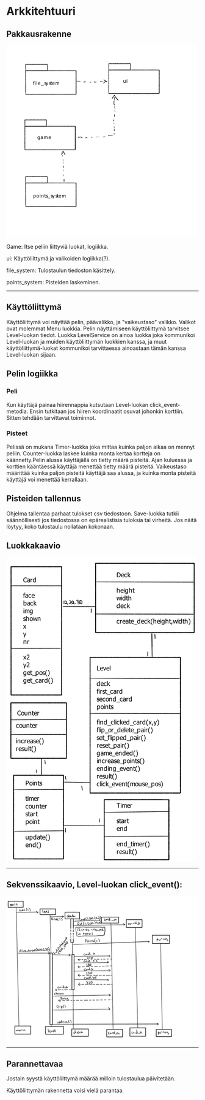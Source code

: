 # Arkkitehtuuri

## Pakkausrakenne

![pakkausrakenne](./kuvat/pakkausrakenne.png)

Game: Itse peliin liittyviä luokat, logiikka.

ui: Käyttöliittymä ja valikoiden logiikka(?).

file_system: Tulostaulun tiedoston käsittely.

points_system: Pisteiden laskeminen.

---

## Käyttöliittymä

Käyttöliittymä voi näyttää pelin, päävalikko, ja "vaikeustaso" valikko. Valikot ovat molemmat Menu luokkia. Pelin näyttämiseen käyttöliittymä tarvitsee Level-luokan tiedot. Luokka LevelService on ainoa luokka joka kommunikoi Level-luokan ja muiden käyttöliittymän luokkien kanssa, ja muut käyttöliittymä-luokat kommunikoi tarvittaessa ainoastaan tämän kanssa Level-luokan sijaan.

## Pelin logiikka

### Peli

Kun käyttäjä painaa hiirennappia kutsutaan Level-luokan click_event-metodia. Ensin tutkitaan jos hiiren koordinaatit osuvat johonkin korttiin. Sitten tehdään tarvittavat toiminnot. 

### Pisteet

Pelissä on mukana Timer-luokka joka mittaa kuinka paljon aikaa on mennyt peliin. Counter-luokka laskee kuinka monta kertaa kortteja on käännetty.Pelin alussa käyttäjällä on tietty määrä pisteitä. Ajan kuluessa ja korttien kääntäessä käyttäjä menettää tietty määrä pisteitä. Vaikeustaso määrittää kuinka paljon pisteitä käyttäjä saa alussa, ja kuinka monta pisteitä käyttäjä voi menettää kerrallaan.

## Pisteiden tallennus

Ohjelma tallentaa parhaat tulokset csv tiedostoon. Save-luokka tutkii säännöllisesti jos tiedostossa on epärealistisia tuloksia tai virheitä. Jos näitä löytyy, koko tulostaulu nollataan kokonaan.

## Luokkakaavio

![luokkakaavio](./kuvat/lk.png)

---

## Sekvenssikaavio, Level-luokan click_event():


![sekvenssikaavio](./kuvat/sekvenssikaavio.png)

---

## Parannettavaa

Jostain syystä käyttöliittymä määrää milloin tulostaulua päivitetään. 

Käyttöliittymän rakennetta voisi vielä parantaa.
